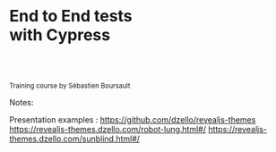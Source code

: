 
<!-- .slide: class="slide--presentation-title" -->

<br>

<h1 class="mt-500">End to End tests <br>with Cypress</h1>

<br>
<br>


<p class="text-center"><small>Training course by Sébastien Boursault</small>

Notes:

Presentation examples : https://github.com/dzello/revealjs-themes
https://revealjs-themes.dzello.com/robot-lung.html#/
https://revealjs-themes.dzello.com/sunblind.html#/


